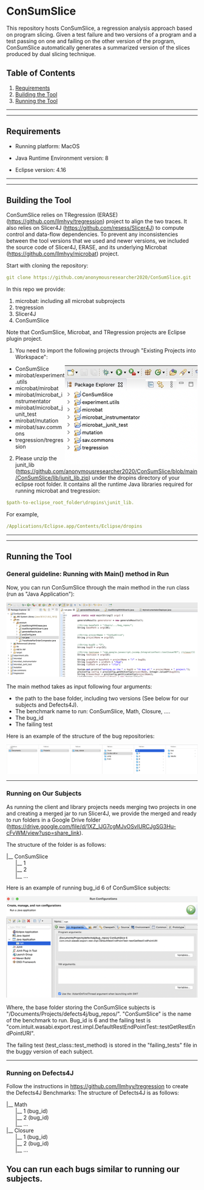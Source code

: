 # ConSumSlice

This repository hosts ConSumSlice, a regression analysis approach based on program slicing. 
Given a test failure and two versions of a program and a test passing on one and failing on the other version of the program, 
ConSumSlice automatically generates a summarized version of the slices produced by dual slicing technique. 

## Table of Contents
1. [Requirements](#Requirements)
2. [Building the Tool](#Building-the-Tool)
3. [Running the Tool](#Running-the-Tool)

---
---

## Requirements

* Running platform: MacOS

* Java Runtime Environment version: 8

* Eclipse version: 4.16

---
---

## Building the Tool

ConSumSlice relies on TRegression (ERASE) (https://github.com/llmhyy/tregression) project to align the two traces. It also relies on Slicer4J (https://github.com/resess/Slicer4J) to compute control and data-flow dependencies. 
To prevent any inconsistencies between the tool versions that we used and newer versions, 
we included the source code of Slicer4J, ERASE, and its underlying Microbat (https://github.com/llmhyy/microbat) project.

Start with cloning the repository:
````yaml
git clone https://github.com/anonymousresearcher2020/ConSumSlice.git
````
In this repo we provide:
1. microbat: including all microbat subprojects
2. tregression
3. Slicer4J
4. ConSumSlice

Note that ConSumSlice, Microbat, and TRegression projects are Eclipse plugin project. 

1. You need to import the following projects through "Existing Projects into Workspace":

<img align="right" src="img/structure.png" alt="drawing" width="350"/>

- ConSumSlice
- mirobat/experiment.utils
- microbat/mirobat
- mirobat/microbat_instrumentator
- mirobat/microbat_junit_test
- mirobat/mutation
- mirobat/sav.commons
- tregression/tregression


2. Please unzip the junit_lib (https://github.com/anonymousresearcher2020/ConSumSlice/blob/main/ConSumSlice/lib/junit_lib.zip) under the dropins directory of your eclipse root folder. It contains all the runtime Java libraries required for running microbat and tregression:
````yaml
$path-to-eclipse_root_folder\dropins\junit_lib.
````
For example,
````yaml
/Applications/Eclipse.app/Contents/Eclipse/dropins
````

---
---
## Running the Tool
### General guideline: Running with Main() method in Run
Now, you can run ConSumSlice through the main method in the run class (run as "Java Application"):

![](/img/run.png)

The main method takes as input following four arguments: 
- the path to the base folder, including two versions (See below for our subjects and Defects4J). 
- The benchmark name to run: ConSumSlice, Math, Closure, ....
- The bug_id
- The failing test

Here is an example of the structure of the bug repositories:

![](/img/fileStructure.png)

---

### Running on Our Subjects
As running the client and library projects needs merging two projects in one and creating a merged jar to run Slicer4J, we provide the merged and ready to run folders in a Google Drive folder (https://drive.google.com/file/d/1XZ_lJG7cgMJvOSvlURCJgSG3Hu-cFvWM/view?usp=share_link).

The structure of the folder is as follows:

|__ ConSumSlice<br />
&nbsp;&nbsp;&nbsp;&nbsp;&nbsp;&nbsp;|__ 1 <br />
&nbsp;&nbsp;&nbsp;&nbsp;&nbsp;&nbsp;|__ 2 <br /> 
&nbsp;&nbsp;&nbsp;&nbsp;&nbsp;&nbsp;|__ ...<br />

Here is an example of running bug_id 6 of ConSumSlice subjects:

![](/img/args.png)

Where, the base folder storing the ConSumSlice subjects is "/Documents/Projects/defects4j/bug_repos/". 
"ConSumSlice" is the name of the benchmark to run. 
Bug_id is 6 and the failing test is "com.intuit.wasabi.export.rest.impl.DefaultRestEndPointTest::testGetRestEndPointURI".

The failing test (test_class::test_method) is stored in the "failing_tests" file in the buggy version of each subject. 

---

### Running on Defects4J
Follow the instructions in https://github.com/llmhyy/tregression to create the Defects4J Benchmarks: 
The structure of Defects4J is as follows:

|__ Math<br />
&nbsp;&nbsp;&nbsp;&nbsp;&nbsp;&nbsp;|__ 1 (bug_id)<br />
&nbsp;&nbsp;&nbsp;&nbsp;&nbsp;&nbsp;|__ 2 (bug_id)<br />
&nbsp;&nbsp;&nbsp;&nbsp;&nbsp;&nbsp;|__ ...<br />
|__ Closure<br />
&nbsp;&nbsp;&nbsp;&nbsp;&nbsp;&nbsp;|__ 1 (bug_id)<br />
&nbsp;&nbsp;&nbsp;&nbsp;&nbsp;&nbsp;|__ 2 (bug_id)<br />
&nbsp;&nbsp;&nbsp;&nbsp;&nbsp;&nbsp;|__ ...<br />

You can run each bugs similar to running our subjects. 
---
